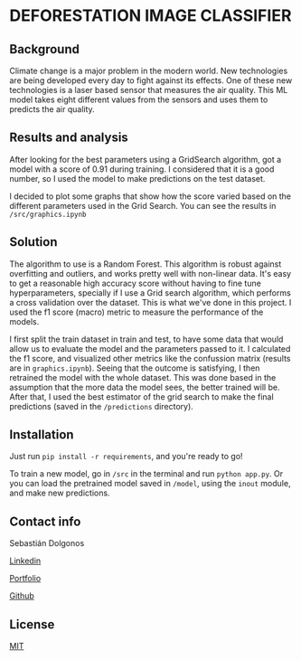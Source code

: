 # DEFORESTATION IMAGE CLASSIFIER

## Background

Climate change is a major problem in the modern world. New technologies are 
being developed every day to fight against its effects. One of these new technologies
is a laser based sensor that measures the air quality. This ML model takes 
eight different values from the sensors and uses them to predicts the air quality.

## Results and analysis

After looking for the best parameters using a GridSearch algorithm,  got a model with a 
score of 0.91 during training. I considered that it is a good number, so I used the model 
to make predictions on the test dataset. 

I decided to plot some graphs that show how the score varied based on the different parameters
used in the Grid Search. You can see the results in `/src/graphics.ipynb`

## Solution

The algorithm to use is a Random Forest. This algorithm is robust against overfitting and outliers, 
and works pretty well with non-linear data. It's easy to get a reasonable high accuracy score
without having to fine tune hyperparameters, specially if I use a Grid search algorithm, which
performs a cross validation over the dataset. This is what we've done in this project. I used the 
f1 score (macro) metric to measure the performance of the models.

I first split the train dataset in train and test, to have some data that would allow us to evaluate
the model and the parameters passed to it. I calculated the f1 score, and visualized other metrics like
the confussion matrix (results are in `graphics.ipynb`). Seeing that the outcome is satisfying, I then 
retrained the model with the whole dataset. This was done based in the assumption that the more data
the model sees, the better trained will be. After that, I used the best estimator of the grid search
to make the final predictions (saved in the `/predictions` directory).

## Installation

Just run `pip install -r requirements`, and you're ready to go!

To train a new model, go in `/src` in the terminal and run `python app.py`. Or you can 
load the pretrained model saved in `/model`, using the `inout` module, and make new predictions.

## Contact info

Sebastián Dolgonos

[Linkedin](https://www.linkedin.com/in/sebastián-dolgonos-565733226/)

[Portfolio](https://bass2015.github.io)

[Github](https://github.com/Bass2015)

## License 

[MIT](https://opensource.org/licenses/MIT)